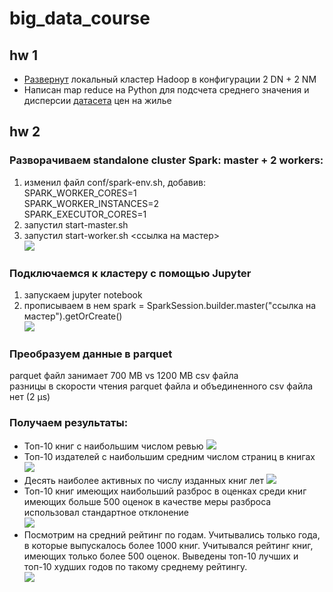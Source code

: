 # big_data_course

## hw 1

- [Развернут](https://github.com/Polozhiev/big_data_course/blob/main/screen_230607.png) локальный кластер Hadoop в конфигурации 2 DN + 2 NM
- Написан map reduce на Python для подсчета среднего значения и дисперсии [датасета](https://www.kaggle.com/dgomonov/new-york-city-airbnb-open-data) цен на жилье

## hw 2


### Разворачиваем standalone cluster Spark: master + 2 workers: 
1) изменил файл conf/spark-env.sh, добавив:  
    SPARK_WORKER_CORES=1  
    SPARK_WORKER_INSTANCES=2  
    SPARK_EXECUTOR_CORES=1  
2) запустил start-master.sh
3) запустил start-worker.sh <ссылка на мастер>  
   ![](https://github.com/Polozhiev/big_data_course/blob/main/Screenshot_20230406_231916.png)  


### Подключаемся к кластеру с помощью Jupyter
1) запускаем jupyter notebook
2) прописываем в нем spark = SparkSession.builder.master("ссылка на мастер").getOrCreate()  
![](https://github.com/Polozhiev/big_data_course/blob/main/work_session_jupyter.png)  


### Преобразуем данные в parquet
parquet файл занимает 700 MB vs 1200 MB csv файла  
разницы в скорости чтения parquet файла и объединенного csv файла нет (2 µs)

### Получаем результаты:
- Топ-10 книг с наибольшим числом ревью
![](https://github.com/Polozhiev/big_data_course/blob/main/counts_review.png)  
- Топ-10 издателей с наибольшим средним числом страниц в книгах  
![](https://github.com/Polozhiev/big_data_course/blob/main/page_num.png)  
- Десять наиболее активных по числу изданных книг лет
![](https://github.com/Polozhiev/big_data_course/blob/main/year_count.png)  
- Топ-10 книг имеющих наибольший разброс в оценках среди книг имеющих больше 500 оценок
в качестве меры разброса использовал стандартное отклонение    
![](https://github.com/Polozhiev/big_data_course/blob/main/rating_std.png)   
- Посмотрим на средний рейтинг по годам. Учитывались только года, в которые выпускалось более 1000 книг. Учитывался рейтинг книг, имеющих только более 500 оценок. Выведены топ-10 лучших и топ-10 худших годов по такому среднему рейтингу.  
![](https://github.com/Polozhiev/big_data_course/blob/main/year_rating.png)
